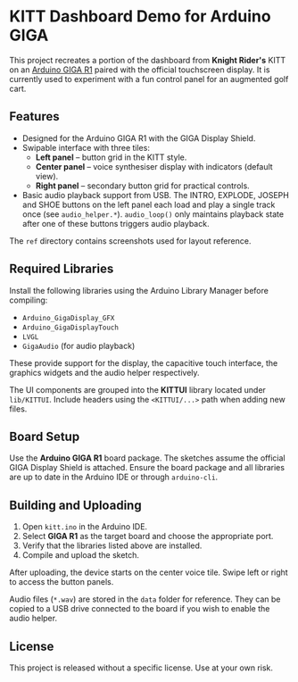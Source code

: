 # KITT Dashboard Demo for Arduino GIGA

This project recreates a portion of the dashboard from **Knight Rider's** KITT on an [Arduino GIGA R1](https://docs.arduino.cc/hardware/giga-r1/) paired with the official touchscreen display.
It is currently used to experiment with a fun control panel for an augmented golf cart.

## Features

* Designed for the Arduino GIGA R1 with the GIGA Display Shield.
* Swipable interface with three tiles:
  * **Left panel** – button grid in the KITT style.
  * **Center panel** – voice synthesiser display with indicators (default view).
  * **Right panel** – secondary button grid for practical controls.
* Basic audio playback support from USB. The INTRO, EXPLODE, JOSEPH and SHOE
  buttons on the left panel each load and play a single track once (see
  `audio_helper.*`). `audio_loop()` only maintains playback state after one of
  these buttons triggers audio playback.

The `ref` directory contains screenshots used for layout reference.

## Required Libraries

Install the following libraries using the Arduino Library Manager before compiling:

* `Arduino_GigaDisplay_GFX`
* `Arduino_GigaDisplayTouch`
* `LVGL`
* `GigaAudio` (for audio playback)

These provide support for the display, the capacitive touch interface, the graphics widgets and the audio helper respectively.

The UI components are grouped into the **KITTUI** library located under
`lib/KITTUI`. Include headers using the `<KITTUI/...>` path when adding new
files.

## Board Setup

Use the **Arduino GIGA R1** board package. The sketches assume the official GIGA Display Shield is attached.
Ensure the board package and all libraries are up to date in the Arduino IDE or through `arduino-cli`.

## Building and Uploading

1. Open `kitt.ino` in the Arduino IDE.
2. Select **GIGA R1** as the target board and choose the appropriate port.
3. Verify that the libraries listed above are installed.
4. Compile and upload the sketch.

After uploading, the device starts on the center voice tile. Swipe left or right to access the button panels.

Audio files (`*.wav`) are stored in the `data` folder for reference. They can be copied to a USB drive connected to the board if you wish to enable the audio helper.

## License

This project is released without a specific license. Use at your own risk.

